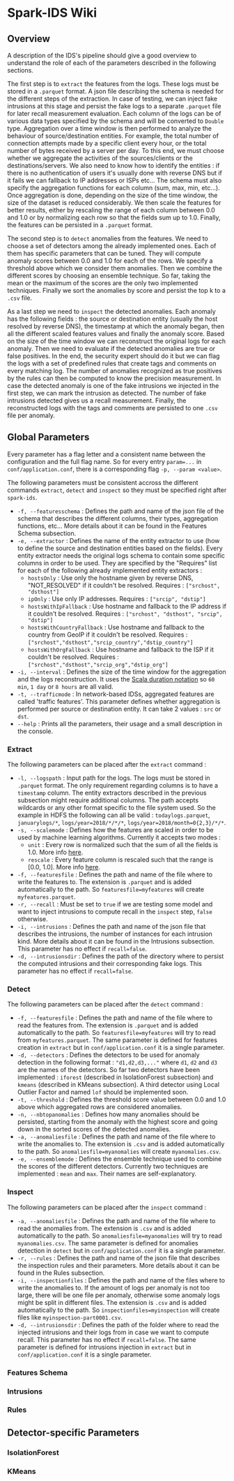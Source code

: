 # Spark-IDS Wiki

## Overview

A description of the IDS's pipeline should give a good overview to understand the role of each of the parameters described in the following sections.

The first step is to `extract` the features from the logs. These logs must be stored in a `.parquet` format. A json file describing the schema is needed for the different steps of the extraction.
In case of testing, we can inject fake intrusions at this stage and persist the fake logs to a separate `.parquet` file for later recall measurement evaluation. Each column of the logs can be of various data types specified by the schema and will be converted to `Double` type.
Aggregation over a time window is then performed to analyze the behaviour of source/destination entities. For example, the total number of connection attempts made by a specific client every hour, or the total number of bytes received by a server per day. To this end, we must choose whether we aggregate the activities of the sources/clients or the destinations/servers. We also need to know how to identify the entities : if there is no authentication of users it's usually done with reverse DNS but if it fails we can fallback to IP addresses or ISPs etc... The schema must also specify the aggregation functions for each column (sum, max, min, etc...).
Once aggregation is done, depending on the size of the time window, the size of the dataset is reduced considerably. We then scale the features for better results, either by rescaling the range of each column between 0.0 and 1.0 or by normalizing each row so that the fields sum up to 1.0. Finally, the features can be persisted in a `.parquet` format.

The second step is to `detect` anomalies from the features. We need to choose a set of detectors among the already implemented ones. Each of them has specific parameters that can be tuned. They will compute anomaly scores between 0.0 and 1.0 for each of the rows. We specify a threshold above which we consider them anomalies. Then we combine the different scores by choosing an ensemble technique. So far, taking the mean or the maximum of the scores are the only two implemented techniques. Finally we sort the anomalies by score and persist the top k to a `.csv` file.

As a last step we need to `inspect` the detected anomalies. Each anomaly has the following fields : the source or destination entity (usually the host resolved by reverse DNS), the timestamp at which the anomaly began, then all the different scaled features values and finally the anomaly score. Based on the size of the time window we can reconstruct the original logs for each anomaly. Then we need to evaluate if the detected anomalies are true or false positives. In the end, the security expert should do it but we can flag the logs with a set of predefined rules that create tags and comments on every matching log. The number of anomalies recognized as true positives by the rules can then be computed to know the precision measurement.
In case the detected anomaly is one of the fake intrusions we injected in the first step, we can mark the intrusion as detected. The number of fake intrusions detected gives us a recall measurement.
Finally, the reconstructed logs with the tags and comments are persisted to one `.csv` file per anomaly.

## Global Parameters

Every parameter has a flag letter and a consistent name between the configuration and the full flag name. So for every entry `param=...` in `conf/application.conf`, there is a corresponding flag `-p, --param <value>`.

The following parameters must be consistent accross the different commands `extract`, `detect` and `inspect` so they must be specified right after `spark-ids`.

- `-f, --featuresschema` : Defines the path and name of the json file of the schema that describes the different columns, their types, aggregation functions, etc... More details about it can be found in the Features Schema subsection.
- `-e, --extractor` : Defines the name of the entity extractor to use (how to define the source and destination entities based on the fields). Every entity extractor needs the original logs schema to contain some specific columns in order to be used. They are specified by the "Requires" list for each of the following already implemented entity extractors :
	- `hostsOnly` : Use only the hostname given by reverse DNS, "NOT_RESOLVED" if it couldn't be resolved. Requires : `["srchost", "dsthost"]`
	- `ipOnly` : Use only IP addresses. Requires : `["srcip", "dstip"]`
	- `hostsWithIpFallback` : Use hostname and fallback to the IP address if it couldn't be resolved. Requires : `["srchost", "dsthost", "srcip", "dstip"]`
	- `hostsWithCountryFallback` : Use hostname and fallback to the country from GeoIP if it couldn't be resolved. Requires : `["srchost","dsthost","srcip_country","dstip_country"]`
	- `hostsWithOrgFallback` : Use hostname and fallback to the ISP if it couldn't be resolved. Requires : `["srchost","dsthost","srcip_org","dstip_org"]`
- `-i, --interval` : Defines the size of the time window for the aggregation and the logs reconstruction. It uses the [Scala duration notation](https://www.scala-lang.org/api/current/scala/concurrent/duration/package$$DurationInt.html) so `60 min`, `1 day` or `8 hours` are all valid.
- `-t, --trafficmode` : In network-based IDSs, aggregated features are called 'traffic features'. This parameter defines whether aggregation is performed per source or destination entity. It can take 2 values : `src` or `dst`.
- `--help` : Prints all the parameters, their usage and a small description in the console.

### Extract

The following parameters can be placed after the `extract` command :

- `-l, --logspath` : Input path for the logs. The logs must be stored in `.parquet` format. The only requirement regarding columns is to have a `timestamp` column. The entity extractors described in the previous subsection might require additional columns. The path accepts wildcards or any other format specific to the file system used. So the example in HDFS the following can all be valid : `todaylogs.parquet`, `januarylogs/*`, `logs/year=2018/*/*/*`, `logs/year=2018/month=0{2,3}/*/*`.
- `-s, --scalemode` : Defines how the features are scaled in order to be used by machine learning algorithms. Currently it accepts two modes :
	- `unit` : Every row is normalized such that the sum of all the fields is 1.0. More info [here](https://en.wikipedia.org/wiki/Feature_scaling#Scaling_to_unit_length).
	- `rescale` : Every feature column is rescaled such that the range is [0.0, 1.0]. More info [here](https://en.wikipedia.org/wiki/Feature_scaling#Rescaling).
- `-f, --featuresfile` : Defines the path and name of the file where to write the features to. The extension is `.parquet` and is added automatically to the path. So `featuresfile=myfeatures` will create `myfeatures.parquet`.
- `-r, --recall` : Must be set to `true` if we are testing some model and want to inject intrusions to compute recall in the `inspect` step, `false` otherwise.
- `-i, --intrusions` : Defines the path and name of the json file that describes the intrusions, the number of instances for each intrusion kind. More details about it can be found in the Intrusions subsection. This parameter has no effect if `recall=false`.
- `-d, --intrusionsdir` : Defines the path of the directory where to persist the computed intrusions and their corresponding fake logs. This parameter has no effect if `recall=false`.

### Detect

The following parameters can be placed after the `detect` command :

- `-f, --featuresfile` : Defines the path and name of the file where to read the features from. The extension is `.parquet` and is added automatically to the path. So `featuresfile=myfeatures` will try to read from `myfeatures.parquet`. The same parameter is defined for features creation in `extract` but in `conf/application.conf` it is a single parameter.
- `-d, --detectors` : Defines the detectors to be used for anomaly detection in the following format : `"d1,d2,d3,..."` where `d1`, `d2` and `d3` are the names of the detectors. So far two detectors have been implemented : `iforest` (described in IsolationForest subsection) and `kmeans` (described in KMeans subsection). A third detector using Local Outlier Factor and named `lof` should be implemented soon.
- `-t, --threshold` : Defines the threshold score value between 0.0 and 1.0 above which aggregated rows are considered anomalies.
- `-n, --nbtopanomalies` : Defines how many anomalies should be persisted, starting from the anomaly with the highest score and going down in the sorted scores of the detected anomalies.
- `-a, --anomaliesfile` : Defines the path and name of the file where to write the anomalies to. The extension is `.csv` and is added automatically to the path. So `anomaliesfile=myanomalies` will create `myanomalies.csv`.
- `-e, --ensemblemode` : Defines the ensemble technique used to combine the scores of the different detectors. Currently two techniques are implemented : `mean` and `max`. Their names are self-explanatory.

### Inspect

The following parameters can be placed after the `inspect` command :

- `-a, --anomaliesfile` : Defines the path and name of the file where to read the anomalies from. The extension is `.csv` and is added automatically to the path. So `anomaliesfile=myanomalies` will try to read `myanomalies.csv`. The same parameter is defined for anomalies detection in `detect` but in `conf/application.conf` it is a single parameter.
- `-r, --rules` : Defines the path and name of the json file that describes the inspection rules and their parameters. More details about it can be found in the Rules subsection.
- `-i, --inspectionfiles` : Defines the path and name of the files where to write the anomalies to. If the amount of logs per anomaly is not too large, there will be one file per anomaly, otherwise some anomaly logs might be split in different files. The extension is `.csv` and is added automatically to the path. So `inspectionfiles=myinspection` will create files like `myinspection-part0001.csv`.
- `-d, --intrusionsdir` : Defines the path of the folder where to read the injected intrusions and their logs from in case we want to compute recall. This parameter has no effect if `recall=false`. The same parameter is defined for intrusions injection in `extract` but in `conf/application.conf` it is a single parameter.

### Features Schema

### Intrusions

### Rules

## Detector-specific Parameters

### IsolationForest

### KMeans